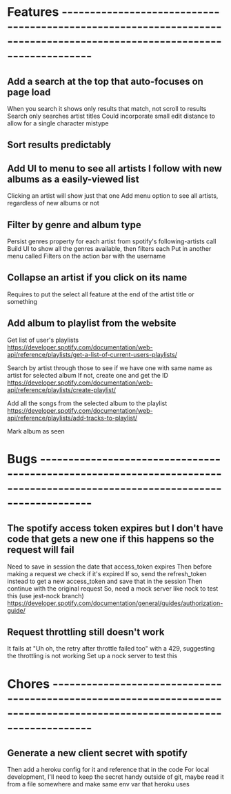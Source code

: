 # Features -----------------------------------------------------------------------------------------------------------------------

## Add a search at the top that auto-focuses on page load
When you search it shows only results that match, not scroll to results
Search only searches artist titles
Could incorporate small edit distance to allow for a single character mistype

## Sort results predictably

## Add UI to menu to see all artists I follow with new albums as a easily-viewed list
Clicking an artist will show just that one
Add menu option to see all artists, regardless of new albums or not

## Filter by genre and album type
Persist genres property for each artist from spotify's following-artists call
Build UI to show all the genres available, then filters each
Put in another menu called Filters on the action bar with the username

## Collapse an artist if you click on its name
Requires to put the select all feature at the end of the artist title or something

## Add album to playlist from the website
Get list of user's playlists
https://developer.spotify.com/documentation/web-api/reference/playlists/get-a-list-of-current-users-playlists/

Search by artist through those to see if we have one with same name as artist for selected album
If not, create one and get the ID
https://developer.spotify.com/documentation/web-api/reference/playlists/create-playlist/

Add all the songs from the selected album to the playlist
https://developer.spotify.com/documentation/web-api/reference/playlists/add-tracks-to-playlist/

Mark album as seen


# Bugs ---------------------------------------------------------------------------------------------------------------------------

## The spotify access token expires but I don't have code that gets a new one if this happens so the request will fail
Need to save in session the date that access_token expires
    Then before making a request we check if it's expired
    If so, send the refresh_token instead to get a new access_token and save that in the session
    Then continue with the original request
So, need a mock server like nock to test this (use jest-nock branch)
https://developer.spotify.com/documentation/general/guides/authorization-guide/

## Request throttling still doesn't work
It fails at "Uh oh, the retry after throttle failed too" with a 429, suggesting the throttling is not working
Set up a nock server to test this


# Chores -------------------------------------------------------------------------------------------------------------------------

## Generate a new client secret with spotify
Then add a heroku config for it and reference that in the code
For local development, I'll need to keep the secret handy outside of git, maybe read it from a file somewhere and make same env var that heroku uses
